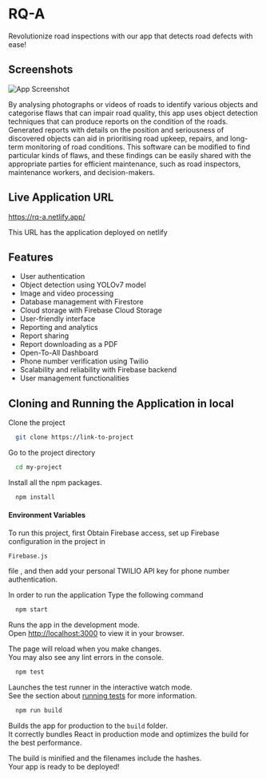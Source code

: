 
<!-- ![Logo](https://dev-to-uploads.s3.amazonaws.com/uploads/articles/th5xamgrr6se0x5ro4g6.png) -->
# RQ-A


Revolutionize road inspections with our app that detects road defects with ease!




## Screenshots

![App Screenshot](https://github.com/atultyagi612/RQ-A/blob/5989fe6c934ebc393e8ad296e9997d9ee5dc5b28/chrome-capture-2023-3-14.gif)

By analysing photographs or videos of roads to identify various objects and categorise flaws that can impair road quality, this app uses object detection techniques that can produce reports on the condition of the roads. Generated reports with details on the position and seriousness of discovered objects can aid in prioritising road upkeep, repairs, and long-term monitoring of road conditions. This software can be modified to find particular kinds of flaws, and these findings can be easily shared with the appropriate parties for efficient maintenance, such as road inspectors, maintenance workers, and decision-makers.
## Live Application URL

https://rq-a.netlify.app/

This URL has the application deployed on netlify


## Features

- User authentication
- Object detection using YOLOv7 model
- Image and video processing
- Database management with Firestore
- Cloud storage with Firebase Cloud Storage
- User-friendly interface
- Reporting and analytics
- Report sharing
- Report downloading as a PDF
- Open-To-All Dashboard
- Phone number verification using Twilio
- Scalability and reliability with Firebase backend
- User management functionalities


## Cloning and Running the Application in local

Clone the project

```bash
  git clone https://link-to-project
```

Go to the project directory

```bash
  cd my-project
```

Install all the npm packages.

```bash
  npm install
```

#### Environment Variables

To run this project, first Obtain Firebase access, set up Firebase configuration in the project in
```
Firebase.js

```
file , and then add your personal TWILIO API key for phone number authentication.


In order to run the application Type the following command

```bash
  npm start
```


Runs the app in the development mode.\
Open [http://localhost:3000](http://localhost:3000) to view it in your browser.

The page will reload when you make changes.\
You may also see any lint errors in the console.

```bash
  npm test
```

Launches the test runner in the interactive watch mode.\
See the section about [running tests](https://facebook.github.io/create-react-app/docs/running-tests) for more information.


```bash
  npm run build
```

Builds the app for production to the `build` folder.\
It correctly bundles React in production mode and optimizes the build for the best performance.

The build is minified and the filenames include the hashes.\
Your app is ready to be deployed!

    
